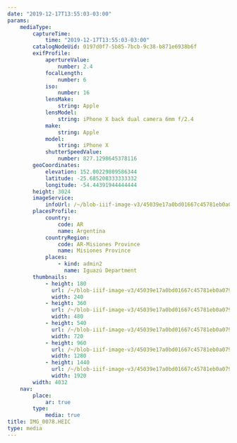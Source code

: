 ```yaml
---
date: "2019-12-17T13:55:03-03:00"
params:
    mediaType:
        captureTime:
            time: "2019-12-17T13:55:03-03:00"
        catalogNodeUid: 0197d0f7-5b85-7bcb-9c38-b871e6938b6f
        exifProfile:
            apertureValue:
                number: 2.4
            focalLength:
                number: 6
            iso:
                number: 16
            lensMake:
                string: Apple
            lensModel:
                string: iPhone X back dual camera 6mm f/2.4
            make:
                string: Apple
            model:
                string: iPhone X
            shutterSpeedValue:
                number: 827.1298645378116
        geoCoordinates:
            elevation: 152.00229809586344
            latitude: -25.685208333333332
            longitude: -54.44391944444444
        height: 3024
        imageService:
            infoUrl: /~/blob-iiif-image-v3/45039e17a0bd01667c45781eb0a0792b14009d8b2e26e15c1f333995953238c2/info.json
        placesProfile:
            country:
                code: AR
                name: Argentina
            countryRegion:
                code: AR-Misiones Province
                name: Misiones Province
            places:
                - kind: admin2
                  name: Iguazú Department
        thumbnails:
            - height: 180
              url: /~/blob-iiif-image-v3/45039e17a0bd01667c45781eb0a0792b14009d8b2e26e15c1f333995953238c2/full/240%2C180/0/default.jpg
              width: 240
            - height: 360
              url: /~/blob-iiif-image-v3/45039e17a0bd01667c45781eb0a0792b14009d8b2e26e15c1f333995953238c2/full/480%2C360/0/default.jpg
              width: 480
            - height: 540
              url: /~/blob-iiif-image-v3/45039e17a0bd01667c45781eb0a0792b14009d8b2e26e15c1f333995953238c2/full/720%2C540/0/default.jpg
              width: 720
            - height: 960
              url: /~/blob-iiif-image-v3/45039e17a0bd01667c45781eb0a0792b14009d8b2e26e15c1f333995953238c2/full/1280%2C960/0/default.jpg
              width: 1280
            - height: 1440
              url: /~/blob-iiif-image-v3/45039e17a0bd01667c45781eb0a0792b14009d8b2e26e15c1f333995953238c2/full/1920%2C1440/0/default.jpg
              width: 1920
        width: 4032
    nav:
        place:
            ar: true
        type:
            media: true
title: IMG_0078.HEIC
type: media
---
```

